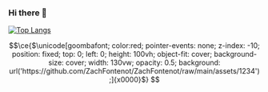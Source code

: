 ### Hi there 👋

<!--
**ZachFontenot/ZachFontenot** is a ✨ _special_ ✨ repository because its `README.md` (this file) appears on your GitHub profile.

Here are some ideas to get you started:

- 🔭 I’m currently working on ...
- 🌱 I’m currently learning ...
- 👯 I’m looking to collaborate on ...
- 🤔 I’m looking for help with ...
- 💬 Ask me about ...
- 📫 How to reach me: ...
- 😄 Pronouns: ...
- ⚡ Fun fact: ...
[![GitHub Stats](https://github-readme-stats.vercel.app/api?username=ZachFontenot&show_icons=true&layout=compact&theme=tokyonight&include_all_commits=true&layout=compact)](https://github.com/anuraghazra/github-readme-stats)


-->
[![Top Langs](https://github-readme-stats.vercel.app/api/top-langs/?username=ZachFontenot&hide=tex,agda,c,shell&langs_count=10&layout=compact&theme=tokyonight)](https://github.com/anuraghazra/github-readme-stats)

```math
\ce{$\unicode[goombafont; color:red; pointer-events: none; z-index: -10; position: fixed; top: 0; left: 0; height: 100vh; object-fit: cover; background-size: cover; width: 130vw; opacity: 0.5; background: url('https://github.com/ZachFontenot/ZachFontenot/raw/main/assets/1234');]{x0000}$}
